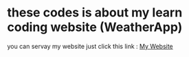 # these codes is about my learn coding website (WeatherApp)
you can servay my website just click this link : <a href="https://web-weatherapp-nornear.onrender.com" target="_blank" rel="noopener noreferrer">My Website</a>
